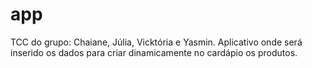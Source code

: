 # app
TCC do grupo: Chaiane, Júlia, Vicktória e Yasmin. Aplicativo onde será inserido os dados para criar dinamicamente no cardápio os produtos.

